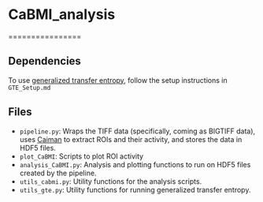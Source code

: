 # CaBMI_analysis
================

## Dependencies
To use [generalized transfer entropy](https://github.com/olavolav/te-causality), follow the setup instructions in `GTE_Setup.md`

## Files
- `pipeline.py`: Wraps the TIFF data (specifically, coming as BIGTIFF data), uses [Caiman](https://github.com/flatironinstitute/CaImAn) to extract ROIs and their activity, and stores the data in HDF5 files.
- `plot_CaBMI`: Scripts to plot ROI activity
- `analysis_CaBMI.py`: Analysis and plotting functions to run on HDF5 files created by the pipeline.
- `utils_cabmi.py`: Utility functions for the analysis scripts.
- `utils_gte.py`: Utility functions for running generalized transfer entropy.
